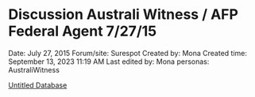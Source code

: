 # Discussion Australi Witness / AFP Federal Agent 7/27/15

Date: July 27, 2015
Forum/site: Surespot
Created by: Mona
Created time: September 13, 2023 11:19 AM
Last edited by: Mona
personas: AustraliWitness

[Untitled Database](Discussion%20Australi%20Witness%20AFP%20Federal%20Agent%207%2027%20d890894c39414c358d528bc751748c26/Untitled%20Database%202bc2267b99524807a73e1f2916a2f8c0.csv)